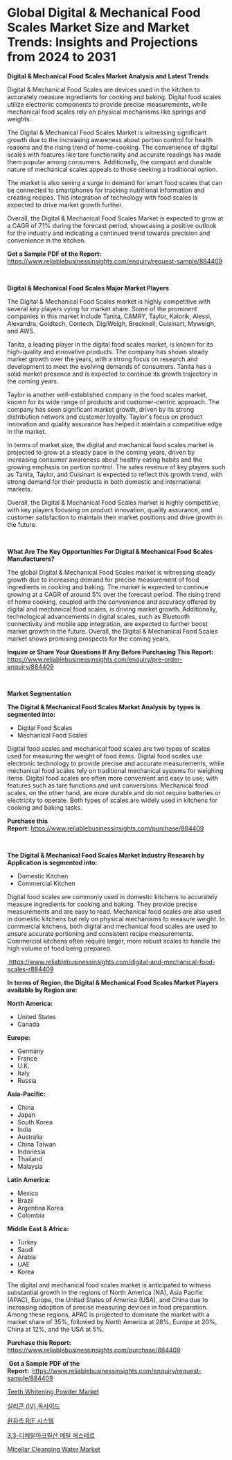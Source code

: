<p><h1>Global Digital & Mechanical Food Scales Market Size and Market Trends: Insights and Projections from 2024 to 2031</h1></p><p><strong>Digital & Mechanical Food Scales Market Analysis and Latest Trends</strong></p>
<p><p>Digital & Mechanical Food Scales are devices used in the kitchen to accurately measure ingredients for cooking and baking. Digital food scales utilize electronic components to provide precise measurements, while mechanical food scales rely on physical mechanisms like springs and weights.</p><p>The Digital & Mechanical Food Scales Market is witnessing significant growth due to the increasing awareness about portion control for health reasons and the rising trend of home-cooking. The convenience of digital scales with features like tare functionality and accurate readings has made them popular among consumers. Additionally, the compact and durable nature of mechanical scales appeals to those seeking a traditional option.</p><p>The market is also seeing a surge in demand for smart food scales that can be connected to smartphones for tracking nutritional information and creating recipes. This integration of technology with food scales is expected to drive market growth further.</p><p>Overall, the Digital & Mechanical Food Scales Market is expected to grow at a CAGR of 7.1% during the forecast period, showcasing a positive outlook for the industry and indicating a continued trend towards precision and convenience in the kitchen.</p></p>
<p><strong>Get a Sample PDF of the Report:&nbsp;</strong> <a href="https://www.reliablebusinessinsights.com/enquiry/request-sample/884409">https://www.reliablebusinessinsights.com/enquiry/request-sample/884409</a></p>
<p>&nbsp;</p>
<p><strong>Digital & Mechanical Food Scales Major Market Players</strong></p>
<p><p>The Digital & Mechanical Food Scales market is highly competitive with several key players vying for market share. Some of the prominent companies in this market include Tanita, CAMRY, Taylor, Kalorik, Alessi, Alexandra, Goldtech, Contech, DigiWeigh, Brecknell, Cuisinart, Myweigh, and AWS.</p><p>Tanita, a leading player in the digital food scales market, is known for its high-quality and innovative products. The company has shown steady market growth over the years, with a strong focus on research and development to meet the evolving demands of consumers. Tanita has a solid market presence and is expected to continue its growth trajectory in the coming years.</p><p>Taylor is another well-established company in the food scales market, known for its wide range of products and customer-centric approach. The company has seen significant market growth, driven by its strong distribution network and customer loyalty. Taylor's focus on product innovation and quality assurance has helped it maintain a competitive edge in the market.</p><p>In terms of market size, the digital and mechanical food scales market is projected to grow at a steady pace in the coming years, driven by increasing consumer awareness about healthy eating habits and the growing emphasis on portion control. The sales revenue of key players such as Tanita, Taylor, and Cuisinart is expected to reflect this growth trend, with strong demand for their products in both domestic and international markets.</p><p>Overall, the Digital & Mechanical Food Scales market is highly competitive, with key players focusing on product innovation, quality assurance, and customer satisfaction to maintain their market positions and drive growth in the future.</p></p>
<p>&nbsp;</p>
<p><strong>What Are The Key Opportunities For Digital & Mechanical Food Scales Manufacturers?</strong></p>
<p><p>The global Digital & Mechanical Food Scales market is witnessing steady growth due to increasing demand for precise measurement of food ingredients in cooking and baking. The market is expected to continue growing at a CAGR of around 5% over the forecast period. The rising trend of home cooking, coupled with the convenience and accuracy offered by digital and mechanical food scales, is driving market growth. Additionally, technological advancements in digital scales, such as Bluetooth connectivity and mobile app integration, are expected to further boost market growth in the future. Overall, the Digital & Mechanical Food Scales market shows promising prospects for the coming years.</p></p>
<p><strong>Inquire or Share Your Questions If Any Before Purchasing This Report:</strong> <a href="https://www.reliablebusinessinsights.com/enquiry/pre-order-enquiry/884409">https://www.reliablebusinessinsights.com/enquiry/pre-order-enquiry/884409</a></p>
<p>&nbsp;</p>
<p><strong>Market Segmentation</strong></p>
<p><strong>The Digital & Mechanical Food Scales Market Analysis by types is segmented into:</strong></p>
<p><ul><li>Digital Food Scales</li><li>Mechanical Food Scales</li></ul></p>
<p><p>Digital food scales and mechanical food scales are two types of scales used for measuring the weight of food items. Digital food scales use electronic technology to provide precise and accurate measurements, while mechanical food scales rely on traditional mechanical systems for weighing items. Digital food scales are often more convenient and easy to use, with features such as tare functions and unit conversions. Mechanical food scales, on the other hand, are more durable and do not require batteries or electricity to operate. Both types of scales are widely used in kitchens for cooking and baking tasks.</p></p>
<p><strong>Purchase this Report:&nbsp;</strong><a href="https://www.reliablebusinessinsights.com/purchase/884409">https://www.reliablebusinessinsights.com/purchase/884409</a></p>
<p>&nbsp;</p>
<p><strong>The Digital & Mechanical Food Scales Market Industry Research by Application is segmented into:</strong></p>
<p><ul><li>Domestic Kitchen</li><li>Commercial Kitchen</li></ul></p>
<p><p>Digital food scales are commonly used in domestic kitchens to accurately measure ingredients for cooking and baking. They provide precise measurements and are easy to read. Mechanical food scales are also used in domestic kitchens but rely on physical mechanisms to measure weight. In commercial kitchens, both digital and mechanical food scales are used to ensure accurate portioning and consistent recipe measurements. Commercial kitchens often require larger, more robust scales to handle the high volume of food being prepared.</p></p>
<p><a href="https://www.reliablebusinessinsights.com/digital-and-mechanical-food-scales-r884409">&nbsp;https://www.reliablebusinessinsights.com/digital-and-mechanical-food-scales-r884409</a></p>
<p><strong>In terms of Region, the Digital & Mechanical Food Scales Market Players available by Region are:</strong></p>
<p>
    <p> <strong> North America: </strong>
        <ul>
            <li>United States</li>
            <li>Canada</li>
        </ul>
        </p> 
    <p> <strong> Europe: </strong>
        <ul>
            <li>Germany</li>
            <li>France</li>
            <li>U.K.</li>
            <li>Italy</li>
            <li>Russia</li>
        </ul>
        </p> 
    <p> <strong> Asia-Pacific: </strong>
        <ul>
            <li>China</li>
            <li>Japan</li>
            <li>South Korea</li>
            <li>India</li>
            <li>Australia</li>
            <li>China Taiwan</li>
            <li>Indonesia</li>
            <li>Thailand</li>
            <li>Malaysia</li>
        </ul>
        </p> 
    <p> <strong> Latin America: </strong>
        <ul>
            <li>Mexico</li>
            <li>Brazil</li>
            <li>Argentina Korea</li>
            <li>Colombia</li>
        </ul>
        </p> 
    <p> <strong> Middle East & Africa: </strong>
        <ul>
            <li>Turkey</li>
            <li>Saudi</li>
            <li>Arabia</li>
            <li>UAE</li>
            <li>Korea</li>
        </ul>
    </p>
    </p>
<p><p>The digital and mechanical food scales market is anticipated to witness substantial growth in the regions of North America (NA), Asia Pacific (APAC), Europe, the United States of America (USA), and China due to increasing adoption of precise measuring devices in food preparation. Among these regions, APAC is projected to dominate the market with a market share of 35%, followed by North America at 28%, Europe at 20%, China at 12%, and the USA at 5%.</p></p>
<p><strong>Purchase this Report: </strong><a href="https://www.reliablebusinessinsights.com/purchase/884409">https://www.reliablebusinessinsights.com/purchase/884409</a></p>
<p>&nbsp;<strong>Get a Sample PDF of the Report:&nbsp;&nbsp;</strong><a href="https://www.reliablebusinessinsights.com/enquiry/request-sample/884409">https://www.reliablebusinessinsights.com/enquiry/request-sample/884409</a></p>
<p><strong></strong></p>
<p><p><a href="https://github.com/mhrnetwork1/Market-Research-Report-List-1/blob/main/teeth-whitening-powder-market.md">Teeth Whitening Powder Market</a></p><p><a href="https://github.com/lzuwsfreyoq70/Market-Research-Report-List-2/blob/main/2549284152757.md">실리콘 (IV) 옥사이드</a></p><p><a href="https://medium.com/@kellyclarkson42/%ED%99%98%EC%9E%90-%EC%B8%A1-r-f-%EC%8B%9C%EC%8A%A4%ED%85%9C-%EC%8B%9C%EC%9E%A5-%EA%B7%9C%EB%AA%A8-%EC%A0%90%EC%9C%A0%EC%9C%A8-%EB%B0%8F-%ED%8A%B8%EB%A0%8C%EB%93%9C-%EB%B6%84%EC%84%9D-%EB%B3%B4%EA%B3%A0%EC%84%9C-%EC%B5%9C%EC%A2%85-%EC%82%AC%EC%9A%A9-%EB%B3%91%EC%9B%90-%ED%81%B4%EB%A6%AC%EB%8B%89-%EA%B8%B0%ED%83%80-%EC%9B%90%EC%9E%90%EC%9E%AC%EB%B3%84-%EB%B0%8F-2031%EB%85%84%EA%B9%8C%EC%A7%80%EC%9D%98-%EC%98%88%EC%B8%A1%EC%9D%84-%ED%86%B5%ED%95%B4-1eb283c13868">환자측 R/F 시스템</a></p><p><a href="https://medium.com/@danieldobroiu20221/3-3-%EB%94%94%EB%A9%94%ED%8B%B8%EC%95%84%ED%81%AC%EB%A6%B4%EC%82%B0-%EB%A9%94%ED%8B%B8-%EC%97%90%EC%8A%A4%ED%85%8C%EB%A5%B4-%EC%8B%9C%EC%9E%A5-%EA%B7%9C%EB%AA%A8-%EC%A0%90%EC%9C%A0%EC%9C%A8-%EB%B0%8F-%ED%8A%B8%EB%A0%8C%EB%93%9C-%EB%B6%84%EC%84%9D-%EB%B3%B4%EA%B3%A0%EC%84%9C-%EC%B5%9C%EC%A2%85%EC%9A%A9%EB%8F%84%EB%B3%84-%EC%A0%9C%EC%95%BD-%ED%99%94%ED%95%99-%EC%8B%9C%EC%95%BD-%EA%B8%B0%ED%83%80-%EC%9B%90%EB%A3%8C%EB%B3%84-%EB%B0%8F-2031%EB%85%84%EA%B9%8C%EC%A7%80-%EC%98%88%EC%B8%A1-b102df7291de">3,3-디메틸아크릴산 메틸 에스테르</a></p><p><a href="https://github.com/khadijahesham19/Market-Research-Report-List-1/blob/main/micellar-cleansing-water-market.md">Micellar Cleansing Water Market</a></p></p>
